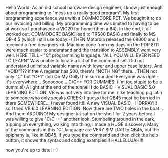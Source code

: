 Hello World;
As an old school hardware design engineer, I know just enough about programming to "mess up a really good program".
My first programming experiance was with a COMMODORE PET. We bought it to do our invoicing and billing. My programming time was limited to having to be at work so I purchasede a VIC20 for home (then a 64). In the end, it all worked out.
COMMODORE BASIC lead to TRS80 BASIC and finally to MS QB-4.5 (which i still use today:-)
THEN Motorola released the 68000 and I received a free designers kit. Machine code from my days on the PDP 8/11 were much easier to understand and the transition to ASSEMBLY went very well.
HERE TELL - "C" programming language. "ALL YOU WILL EVER NEED TO LEARN" Was unable to locate a list of the command set. Did not understand unlimited variable names with lower and upper case letters. And "VOID"??? if the A register has $00, there's "NOTHING" there... 
THEN not only "C" but "C+1" (lol) Oh My Golly! I'm surrounded! Everyone was right - it's everywhere... Sooooooo... C/C++ FOR DUMMIES! (i'm too stupid to be a dummie!)
A light at the end of the tunnel! I do BASIC - VISUAL BASIC 5.0 LEARNING EDITION! VB was not very intuitive for me. (like teaching pig latin to someone who only speaks GREEK) I guess that QB45 must be burried in there SOMEWHERE... I never found it!!!
A new VISUAL BASIC - HORRAY!!! so I tried VB 6.0 LEARNING EDITION! Now there are TWO holes in the boat...
And then: ARDUINO! My designer kit sat on the shelf for 2 years before I was willing to give "C/C++" another look. Stumbeling around in the dark, tripping on everything, walking into thing, I made a HUGE discovery. Many of the commands in this "C" language are VERY SIMILIAR to QB45, but the epiphany is, like in QB45, if you type the command and then click the help button, it shows the syntax and coding examples!!! HALLELUJAH!!!

now you're up to date! :-)
